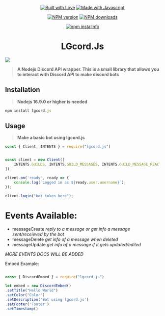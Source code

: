 <div align="center">
  <p> 
    <a href="https://discord.gg/cYJD2Rkb2n" title="Join our Discord Server"><img alt="Built with Love" src="https://forthebadge.com/images/badges/built-with-love.svg"></a>
    <a href="https://discord.gg/cYJD2Rkb2n" title="Join our Discord Server"><img alt="Made with Javascript" src="https://forthebadge.com/images/badges/made-with-javascript.svg"></a>
  </p>
  <p>
    <a href="https://www.npmjs.com/package/lgcord.js"><img src="https://img.shields.io/npm/v/remote-map-cache.svg?maxAge=3600" alt="NPM version" /></a>
    <a href="https://www.npmjs.com/package/lgcord.js"><img src="https://img.shields.io/npm/dt/lgcord.js.svg?maxAge=3600" alt="NPM downloads" /></a>
  </p>
  <p>
    <a href="https://nodei.co/npm/lgcord.js/"><img src="https://nodei.co/npm/lgcord.js.png?downloads=true&stars=true" alt="npm installnfo" /></a>
  </p>
</div>


<h1 align="center">LGcord.Js</h1>

<img src="https://cdn.discordapp.com/attachments/929275625934581820/1028576044162228264/unknown.png" size="30%">

> **A Nodejs Discord API wrapper. This is a small library that allows you to interact with Discord API to make discord bots**

## Installation

> **Nodejs 16.9.0 or higher is needed**

```js
npm install lgcord.js
```

## Usage

> **Make a basic bot using lgcord.js**

```js
const { Client, INTENTS } = require("lgcord.js")


const client = new Client([
    INTENTS.GUILDS, INTENTS.GUILD_MESSAGES, INTENTS.GUILD_MESSAGE_REACTIONS
])

client.on('ready', ready => {
    console.log(`Logged in as ${ready.user.username}`);
});

client.login("bot token here");

```

# Events Available:

- messageCreate *reply to a message or get info a message sent/receieved by the bot*
- messageDelete *get info of a message when deleted*
- messageUpdate *get info of a message if it gets updated/edited*

*MORE EVENTS DOCS WILL BE ADDED*

Embed Example:

```js

const { DiscordEmbed } = require("lgcord.js")

let embed = new DiscordEmbed()
.setTitle("Hello World")
.setColor("Color")
.setDescription('Bot using lgcord.js')
.setFooter('Footer')
.setTimestamp()



```
